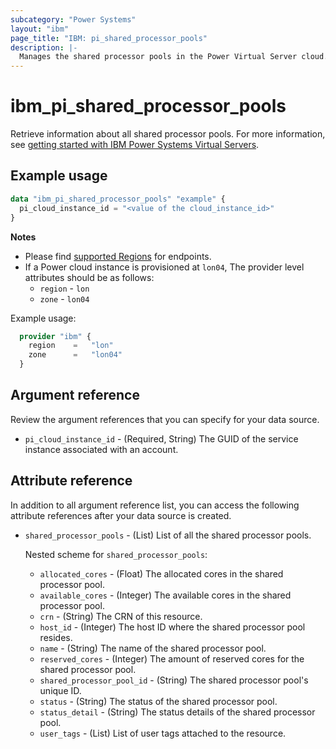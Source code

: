 ```yaml
---
subcategory: "Power Systems"
layout: "ibm"
page_title: "IBM: pi_shared_processor_pools"
description: |-
  Manages the shared processor pools in the Power Virtual Server cloud.
---
```


# ibm_pi_shared_processor_pools
Retrieve information about all shared processor pools. For more information, see [getting started with IBM Power Systems Virtual Servers](https://cloud.ibm.com/docs/power-iaas?topic=power-iaas-getting-started).

## Example usage
```terraform
data "ibm_pi_shared_processor_pools" "example" {
  pi_cloud_instance_id = "<value of the cloud_instance_id>"
}
```

**Notes**
- Please find [supported Regions](https://cloud.ibm.com/apidocs/power-cloud#endpoint) for endpoints.
- If a Power cloud instance is provisioned at `lon04`, The provider level attributes should be as follows:
  - `region` - `lon`
  - `zone` - `lon04`

Example usage:
  ```terraform
    provider "ibm" {
      region    =   "lon"
      zone      =   "lon04"
    }
  ```
  
## Argument reference
Review the argument references that you can specify for your data source.

- `pi_cloud_instance_id` - (Required, String) The GUID of the service instance associated with an account.

## Attribute reference
In addition to all argument reference list, you can access the following attribute references after your data source is created.

- `shared_processor_pools` - (List) List of all the shared processor pools.

  Nested scheme for `shared_processor_pools`:
  - `allocated_cores` - (Float) The allocated cores in the shared processor pool.
  - `available_cores` - (Integer) The available cores in the shared processor pool.
  - `crn` - (String) The CRN of this resource.
  - `host_id` - (Integer) The host ID where the shared processor pool resides.
  - `name` - (String) The name of the shared processor pool.
  - `reserved_cores` - (Integer) The amount of reserved cores for the shared processor pool.
  - `shared_processor_pool_id` - (String) The shared processor pool's unique ID.
  - `status` - (String) The status of the shared processor pool.
  - `status_detail` - (String) The status details of the shared processor pool.
  - `user_tags` - (List) List of user tags attached to the resource.
